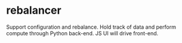 # rebalancer

Support configuration and rebalance. Hold track of data and perform compute through Python back-end. JS UI will drive front-end.